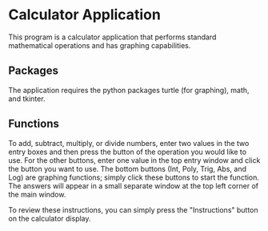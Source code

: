 # Calculator Application
This program is a calculator application that performs standard mathematical operations and has graphing capabilities. 

## Packages
The application requires the python packages turtle (for graphing), math, and tkinter. 

## Functions
To add, subtract, multiply, or divide numbers, enter two values in the two entry boxes and then 
press the button of the operation you would like to use. For the other buttons, enter one value 
in the top entry window and click the button you want to use. The bottom buttons (Int, Poly, Trig, Abs, and Log) 
are graphing functions; simply click these buttons to start the function. The answers will appear in a small 
separate window at the top left corner of the main window.

To review these instructions, you can simply press the "Instructions" button on the calculator display. 
